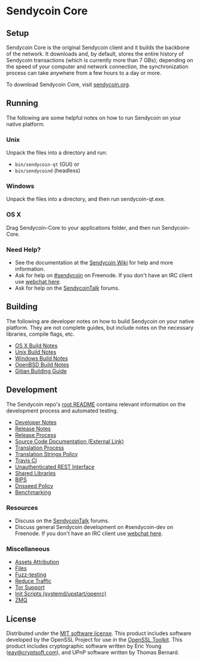 Sendycoin Core
=============

Setup
---------------------
Sendycoin Core is the original Sendycoin client and it builds the backbone of the network. It downloads and, by default, stores the entire history of Sendycoin transactions (which is currently more than 7 GBs); depending on the speed of your computer and network connection, the synchronization process can take anywhere from a few hours to a day or more.

To download Sendycoin Core, visit [sendycoin.org](https://sendycoin.org).

Running
---------------------
The following are some helpful notes on how to run Sendycoin on your native platform.

### Unix

Unpack the files into a directory and run:

- `bin/sendycoin-qt` (GUI) or
- `bin/sendycoind` (headless)

### Windows

Unpack the files into a directory, and then run sendycoin-qt.exe.

### OS X

Drag Sendycoin-Core to your applications folder, and then run Sendycoin-Core.

### Need Help?

* See the documentation at the [Sendycoin Wiki](https://sendycoin.info/)
for help and more information.
* Ask for help on [#sendycoin](http://webchat.freenode.net?channels=sendycoin) on Freenode. If you don't have an IRC client use [webchat here](http://webchat.freenode.net?channels=sendycoin).
* Ask for help on the [SendycoinTalk](https://sendycointalk.io/) forums.

Building
---------------------
The following are developer notes on how to build Sendycoin on your native platform. They are not complete guides, but include notes on the necessary libraries, compile flags, etc.

- [OS X Build Notes](build-osx.md)
- [Unix Build Notes](build-unix.md)
- [Windows Build Notes](build-windows.md)
- [OpenBSD Build Notes](build-openbsd.md)
- [Gitian Building Guide](gitian-building.md)

Development
---------------------
The Sendycoin repo's [root README](/README.md) contains relevant information on the development process and automated testing.

- [Developer Notes](developer-notes.md)
- [Release Notes](release-notes.md)
- [Release Process](release-process.md)
- [Source Code Documentation (External Link)](https://dev.visucore.com/sendycoin/doxygen/)
- [Translation Process](translation_process.md)
- [Translation Strings Policy](translation_strings_policy.md)
- [Travis CI](travis-ci.md)
- [Unauthenticated REST Interface](REST-interface.md)
- [Shared Libraries](shared-libraries.md)
- [BIPS](bips.md)
- [Dnsseed Policy](dnsseed-policy.md)
- [Benchmarking](benchmarking.md)

### Resources
* Discuss on the [SendycoinTalk](https://sendycointalk.io/) forums.
* Discuss general Sendycoin development on #sendycoin-dev on Freenode. If you don't have an IRC client use [webchat here](http://webchat.freenode.net/?channels=sendycoin-dev).

### Miscellaneous
- [Assets Attribution](assets-attribution.md)
- [Files](files.md)
- [Fuzz-testing](fuzzing.md)
- [Reduce Traffic](reduce-traffic.md)
- [Tor Support](tor.md)
- [Init Scripts (systemd/upstart/openrc)](init.md)
- [ZMQ](zmq.md)

License
---------------------
Distributed under the [MIT software license](/COPYING).
This product includes software developed by the OpenSSL Project for use in the [OpenSSL Toolkit](https://www.openssl.org/). This product includes
cryptographic software written by Eric Young ([eay@cryptsoft.com](mailto:eay@cryptsoft.com)), and UPnP software written by Thomas Bernard.
